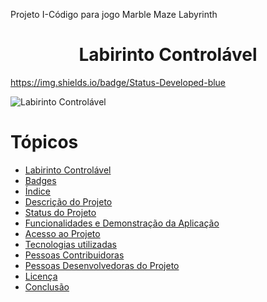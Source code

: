 Projeto I-Código para jogo Marble Maze Labyrinth
<h1 align="center"> Labirinto Controlável </h1>

https://img.shields.io/badge/Status-Developed-blue




![Labirinto Controlável](https://github.com/user-attachments/assets/2bc9e401-d9a5-4b15-bba6-4d388d28770c)
# Tópicos
* [Labirinto Controlável]((https://github.com/user-attachments/assets/2bc9e401-d9a5-4b15-bba6-4d388d28770c))
* [Badges](#badges)
* [Índice](#índice)
* [Descrição do Projeto](#descrição-do-projeto)
* [Status do Projeto](#status-do-Projeto)
* [Funcionalidades e Demonstração da Aplicação](#funcionalidades-e-demonstração-da-aplicação)
* [Acesso ao Projeto](#acesso-ao-projeto)
* [Tecnologias utilizadas](#tecnologias-utilizadas)
* [Pessoas Contribuidoras](#pessoas-contribuidoras)
* [Pessoas Desenvolvedoras do Projeto](#pessoas-desenvolvedoras)
* [Licença](#licença)
* [Conclusão](#conclusão)

